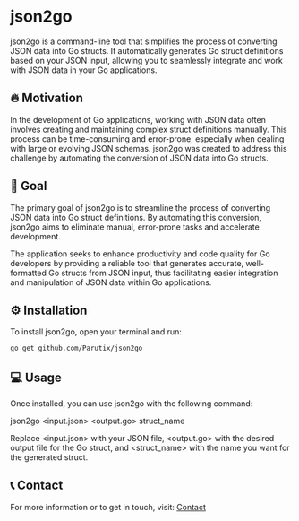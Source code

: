 # json2go

json2go is a command-line tool that simplifies the process of converting JSON data into Go structs. It automatically generates Go struct definitions based on your JSON input, allowing you to seamlessly integrate and work with JSON data in your Go applications.

## 🔥 Motivation

In the development of Go applications, working with JSON data often involves creating and maintaining complex struct definitions manually. This process can be time-consuming and error-prone, especially when dealing with large or evolving JSON schemas. json2go was created to address this challenge by automating the conversion of JSON data into Go structs.

## 🥅 Goal

The primary goal of json2go is to streamline the process of converting JSON data into Go struct definitions. By automating this conversion, json2go aims to eliminate manual, error-prone tasks and accelerate development. 

The application seeks to enhance productivity and code quality for Go developers by providing a reliable tool that generates accurate, well-formatted Go structs from JSON input, thus facilitating easier integration and manipulation of JSON data within Go applications.

## ⚙️ Installation

To install json2go, open your terminal and run:

```bash
go get github.com/Parutix/json2go
```

## 💻 Usage

Once installed, you can use json2go with the following command:

json2go <input.json> <output.go> struct_name  

Replace <input.json> with your JSON file, <output.go> with the desired output file for the Go struct, and <struct_name> with the name you want for the generated struct.

## 📞 Contact

For more information or to get in touch, visit: [Contact](https://parutix.github.io/Portfolio/views/contact.html)
